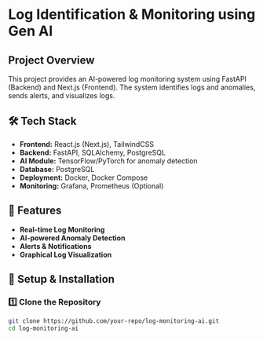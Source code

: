# Log Identification & Monitoring using Gen AI

##  Project Overview
This project provides an AI-powered log monitoring system using FastAPI (Backend) and Next.js (Frontend). The system identifies logs and anomalies, sends alerts, and visualizes logs.

## 🛠️ Tech Stack
- **Frontend:** React.js (Next.js), TailwindCSS
- **Backend:** FastAPI, SQLAlchemy, PostgreSQL
- **AI Module:** TensorFlow/PyTorch for anomaly detection
- **Database:** PostgreSQL
- **Deployment:** Docker, Docker Compose
- **Monitoring:** Grafana, Prometheus (Optional)

## 📌 Features
- **Real-time Log Monitoring**
- **AI-powered Anomaly Detection**
- **Alerts & Notifications**
- **Graphical Log Visualization**

## 🔧 Setup & Installation
### 1️⃣ Clone the Repository
```sh
git clone https://github.com/your-repo/log-monitoring-ai.git
cd log-monitoring-ai
